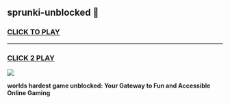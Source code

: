 
## sprunki-unblocked 👋
<h3>
<a href="https://premium.freeplayer.one?title=sprunki-unblocked&ref=14F">CLICK TO PLAY</a></h3>
<hr>

<h3>
<a href="https://premium.freeplayer.one?title=sprunki-unblocked&ref=14F">CLICK 2 PLAY</a>
  
</h3>

<a href="https://premium.freeplayer.one?title=sprunki-unblocked&ref=12F/"><img src="https://clearcache.store/games.png"></a>


**worlds hardest game unblocked: Your Gateway to Fun and Accessible Online Gaming**
